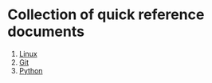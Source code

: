 # Collection of quick reference documents

1. [Linux](linux.md)
2. [Git](git.md)
3. [Python](python.md)

